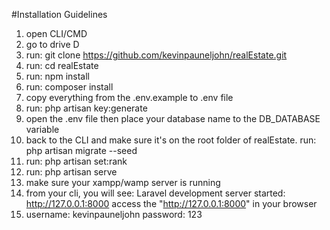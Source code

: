 #Installation Guidelines

1. open CLI/CMD
2. go to drive D
3. run: git clone https://github.com/kevinpauneljohn/realEstate.git
4. run: cd realEstate
5. run: npm install
6. run: composer install
7. copy everything from the .env.example to .env file
8. run: php artisan key:generate
9. open the .env file then place your database name to the DB_DATABASE variable
10. back to the CLI and make sure it's on the root folder of realEstate. 
    run: php artisan migrate --seed
11. run: php artisan set:rank
12. run: php artisan serve
13. make sure your xampp/wamp server is running
14. from your cli, you will see: Laravel development server started: http://127.0.0.1:8000
    access the "http://127.0.0.1:8000" in your browser
15. username: kevinpauneljohn password: 123
 

 
